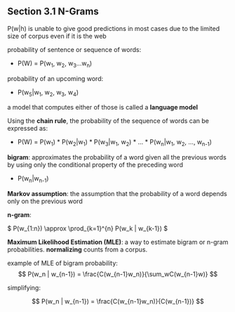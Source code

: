## Section 3.1 N-Grams

P(w|h) is unable to give good predictions in most cases due to the limited size of corpus even if it is the web

probability of sentence or sequence of words:
 - P(W) = P(w<sub>1</sub>, w<sub>2</sub>, w<sub>3</sub>...w<sub>n</sub>)

probability of an upcoming word:
 - P(w<sub>5</sub>|w<sub>1</sub>, w<sub>2</sub>, w<sub>3</sub>, w<sub>4</sub>)

a model that computes either of those is called a **language model**

Using the **chain rule**, the probability of the sequence of words can be expressed as:
 - P(W) = P(w<sub>1</sub>) * P(w<sub>2</sub>|w<sub>1</sub>) * P(w<sub>3</sub>|w<sub>1</sub>, w<sub>2</sub>) * ... * P(w<sub>n</sub>|w<sub>1</sub>, w<sub>2</sub>, ..., w<sub>n-1</sub>)

**bigram**: approximates the probability of a word given all the previous words by using only the conditional property of the preceding word
 - P(w<sub>n</sub>|w<sub>n-1</sub>)

**Markov assumption**: the assumption that the probability of a word depends only on the previous word

**n-gram**:

$ P(w_{1:n}) \approx \prod_{k=1}^{n} P(w_k | w_{k-1}) $

**Maximum Likelihood Estimation (MLE)**: a way to estimate bigram or n-gram probabilities. **normalizing** counts from a corpus.

example of MLE of bigram probability:
$$ P(w_n | w_{n-1}) = \frac{C(w_{n-1}w_n)}{\sum_wC(w_{n-1}w)} $$

simplifying:

$$ P(w_n | w_{n-1}) = \frac{C(w_{n-1}w_n)}{C(w_{n-1})} $$

